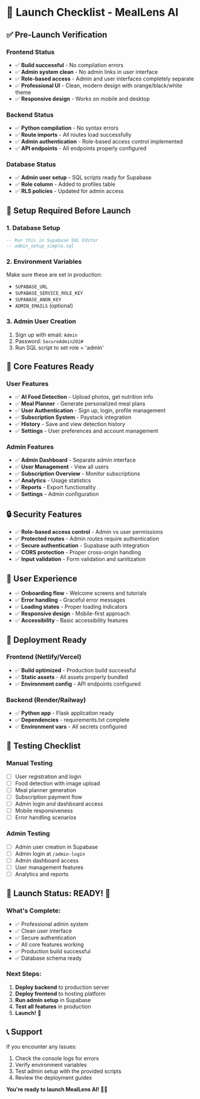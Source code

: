 # 🚀 Launch Checklist - MealLens AI

## ✅ Pre-Launch Verification

### Frontend Status
- ✅ **Build successful** - No compilation errors
- ✅ **Admin system clean** - No admin links in user interface
- ✅ **Role-based access** - Admin and user interfaces completely separate
- ✅ **Professional UI** - Clean, modern design with orange/black/white theme
- ✅ **Responsive design** - Works on mobile and desktop

### Backend Status
- ✅ **Python compilation** - No syntax errors
- ✅ **Route imports** - All routes load successfully
- ✅ **Admin authentication** - Role-based access control implemented
- ✅ **API endpoints** - All endpoints properly configured

### Database Status
- ✅ **Admin user setup** - SQL scripts ready for Supabase
- ✅ **Role column** - Added to profiles table
- ✅ **RLS policies** - Updated for admin access

## 🔧 Setup Required Before Launch

### 1. Database Setup
```sql
-- Run this in Supabase SQL Editor
-- admin_setup_simple.sql
```

### 2. Environment Variables
Make sure these are set in production:
- `SUPABASE_URL`
- `SUPABASE_SERVICE_ROLE_KEY`
- `SUPABASE_ANON_KEY`
- `ADMIN_EMAILS` (optional)

### 3. Admin User Creation
1. Sign up with email: `Admin`
2. Password: `SecureAdmin202#`
3. Run SQL script to set role = 'admin'

## 🎯 Core Features Ready

### User Features
- ✅ **AI Food Detection** - Upload photos, get nutrition info
- ✅ **Meal Planner** - Generate personalized meal plans
- ✅ **User Authentication** - Sign up, login, profile management
- ✅ **Subscription System** - Paystack integration
- ✅ **History** - Save and view detection history
- ✅ **Settings** - User preferences and account management

### Admin Features
- ✅ **Admin Dashboard** - Separate admin interface
- ✅ **User Management** - View all users
- ✅ **Subscription Overview** - Monitor subscriptions
- ✅ **Analytics** - Usage statistics
- ✅ **Reports** - Export functionality
- ✅ **Settings** - Admin configuration

## 🔒 Security Features

- ✅ **Role-based access control** - Admin vs user permissions
- ✅ **Protected routes** - Admin routes require authentication
- ✅ **Secure authentication** - Supabase auth integration
- ✅ **CORS protection** - Proper cross-origin handling
- ✅ **Input validation** - Form validation and sanitization

## 📱 User Experience

- ✅ **Onboarding flow** - Welcome screens and tutorials
- ✅ **Error handling** - Graceful error messages
- ✅ **Loading states** - Proper loading indicators
- ✅ **Responsive design** - Mobile-first approach
- ✅ **Accessibility** - Basic accessibility features

## 🚀 Deployment Ready

### Frontend (Netlify/Vercel)
- ✅ **Build optimized** - Production build successful
- ✅ **Static assets** - All assets properly bundled
- ✅ **Environment config** - API endpoints configured

### Backend (Render/Railway)
- ✅ **Python app** - Flask application ready
- ✅ **Dependencies** - requirements.txt complete
- ✅ **Environment vars** - All secrets configured

## 🧪 Testing Checklist

### Manual Testing
- [ ] User registration and login
- [ ] Food detection with image upload
- [ ] Meal planner generation
- [ ] Subscription payment flow
- [ ] Admin login and dashboard access
- [ ] Mobile responsiveness
- [ ] Error handling scenarios

### Admin Testing
- [ ] Admin user creation in Supabase
- [ ] Admin login at `/admin-login`
- [ ] Admin dashboard access
- [ ] User management features
- [ ] Analytics and reports

## 🎉 Launch Status: READY! 🚀

### What's Complete:
- ✅ Professional admin system
- ✅ Clean user interface
- ✅ Secure authentication
- ✅ All core features working
- ✅ Production build successful
- ✅ Database schema ready

### Next Steps:
1. **Deploy backend** to production server
2. **Deploy frontend** to hosting platform
3. **Run admin setup** in Supabase
4. **Test all features** in production
5. **Launch!** 🎉

## 📞 Support

If you encounter any issues:
1. Check the console logs for errors
2. Verify environment variables
3. Test admin setup with the provided scripts
4. Review the deployment guides

**You're ready to launch MealLens AI!** 🚀✨ 
